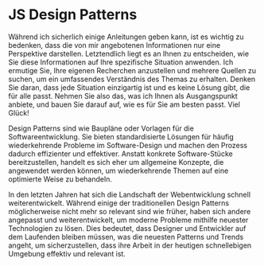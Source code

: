 ﻿# JS Design Patterns
 
Während ich sicherlich einige Anleitungen geben kann, ist es wichtig zu bedenken, dass die von mir angebotenen Informationen nur eine Perspektive darstellen. Letztendlich liegt es an Ihnen zu entscheiden, wie Sie diese Informationen auf Ihre spezifische Situation anwenden. Ich ermutige Sie, Ihre eigenen Recherchen anzustellen und mehrere Quellen zu suchen, um ein umfassendes Verständnis des Themas zu erhalten. Denken Sie daran, dass jede Situation einzigartig ist und es keine Lösung gibt, die für alle passt. Nehmen Sie also das, was ich Ihnen als Ausgangspunkt anbiete, und bauen Sie darauf auf, wie es für Sie am besten passt. Viel Glück!

Design Patterns sind wie Baupläne oder Vorlagen für die Softwareentwicklung. Sie bieten standardisierte Lösungen für häufig wiederkehrende Probleme im Software-Design und machen den Prozess dadurch effizienter und effektiver. Anstatt konkrete Software-Stücke bereitzustellen, handelt es sich eher um allgemeine Konzepte, die angewendet werden können, um wiederkehrende Themen auf eine optimierte Weise zu behandeln. 

In den letzten Jahren hat sich die Landschaft der Webentwicklung schnell weiterentwickelt. Während einige der traditionellen Design Patterns möglicherweise nicht mehr so relevant sind wie früher, haben sich andere angepasst und weiterentwickelt, um moderne Probleme mithilfe neuester Technologien zu lösen. Dies bedeutet, dass Designer und Entwickler auf dem Laufenden bleiben müssen, was die neuesten Patterns und Trends angeht, um sicherzustellen, dass ihre Arbeit in der heutigen schnellebigen Umgebung effektiv und relevant ist. 
